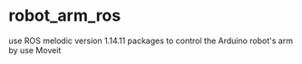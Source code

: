 # robot_arm_ros
use ROS melodic version 1.14.11 packages to control the Arduino robot's arm by use Moveit
